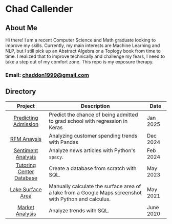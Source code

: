 # Chad Callender

## About Me
Hi there! I am a recent Computer Science and Math graduate looking to improve my skills. Currently, my main interests are Machine Learning and NLP, but I still pick up an Abstract Algebra or a Toplogy book from time to time. I realized that to improve technically and challenge my fears, I need to take a step out of my comfort zone. This repo is my exposure therapy.

### Email: chaddon1999@gmail.com

##  Directory

| Project | Description | Date |
| :-----------: | -------- | -------------------- |
|  [Predicting Admission](https://github.com/sorandomchad/projects/tree/main/admissions-regression) | Predict the chance of being admitted to grad school with regression in Keras | Jan 2025 |
|  [RFM Anaysis](https://github.com/sorandomchad/projects/blob/main/rfm-analysis/rfm_analysis.ipynb) | Analyzing customer spending trends with Pandas | Dec 2024 |
|  [Sentiment Analysis](https://github.com/sorandomchad/projects/tree/main/sentiment-analysis) | Analyze news articles with Python's `spacy`. | Feb 2024 |
|  [Tutoring Center Database](https://github.com/sorandomchad/projects/tree/main/tutoring-service-db) | Create a database from scratch with SQL.| May 2023 |
|  [Lake Surface Area](https://github.com/sorandomchad/projects/tree/main/surface-area-of-lake) | Manually calculate the surface area of a lake from a Google Maps screenshot with Python and calculus. | May 2021 |
|  [Market Analysis](https://github.com/sorandomchad/projects/tree/main/market-analysis) | Analyze trends with SQL. | June 2020 |

